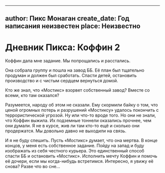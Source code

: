 
---
author: Пикс Монаган
create_date: Год написания неизвестен
place: Неизвестно
---

# Дневник Пикса: Коффин 2


Коффин дала мне задание. Мы попрощались и расстались.


Она собрала группу и пошла на завод ББ. Её план был тщательно продуман и должен был сработать. Спасти детей, остановить производство и с чистым сердцем вернуться домой.


Кто же знал, что «Мостикс» взорвет собственный завод? Вместе со всеми, кто там оказался?


Разумеется, народу об этом не сказали. Ему скормили байку о том, что ценой огромных потерь и разрушений «Мостиксу» удалось покончить с террористической угрозой. Ну или что-то вроде того. Но они не знали, что Коффин выжила. Их подземные тоннели оказались прочнее, чем они думали. Я не в курсе, жив ли там кто-то ещё и сколько они продержатся. Мы довольно давно не выходили на связь.


И я не буду спешить. Пусть «Мостикс» думает, что она мертва. В конце концов, у меня есть собственное задание. Пойду на запад и буду изображать из себя честного курьера. Это единственный способ спасти ББ и остановить «Мостикс». Исполнить мечту Коффин и помочь её дочери, если мы когда-нибудь встретимся. Интересно, я увижу её снова? Разве что во сне...




